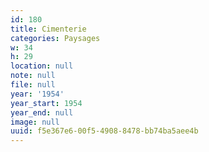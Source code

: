 ```yaml
---
id: 180
title: Cimenterie
categories: Paysages
w: 34
h: 29
location: null
note: null
file: null
year: '1954'
year_start: 1954
year_end: null
image: null
uuid: f5e367e6-00f5-4908-8478-bb74ba5aee4b
---
```


